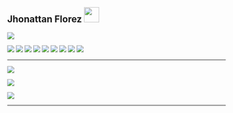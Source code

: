 ## Jhonattan Florez <img src="https://media.giphy.com/media/dxn6fRlTIShoeBr69N/giphy.gif" width="35">

[![](https://img.shields.io/badge/Gmail-jdflorez038@misena.edu.co-red)](https://mail.google.com/mail/u/0/?tab=km#inbox)

![](https://img.shields.io/badge/Terminal-000000.svg?style=for-the-badge&logo=powershell&logoColor=000000&labelColor=ffffff)
![](https://img.shields.io/badge/Mysql-f29111.svg?style=for-the-badge&logo=mysql&logoColor=ff5003&labelColor=ffffff)
![](https://img.shields.io/badge/PHP-6566ba.svg?style=for-the-badge&logo=php&logoColor=6566ba&labelColor=ffffff)
![](https://img.shields.io/badge/JS-b57c00.svg?style=for-the-badge&logo=javascript&logoColor=b57c00&labelColor=ffffff)
![](https://img.shields.io/badge/python-646464.svg?style=for-the-badge&logo=python&logoColor=0768a8&labelColor=ffffff)
![](https://img.shields.io/badge/CSS3-264de4.svg?style=for-the-badge&logo=Css3&logoColor=0768a8&labelColor=ffffff)
![](https://img.shields.io/badge/HTML-ff5003.svg?style=for-the-badge&logo=HTML5&logoColor=ff5003&labelColor=ffffff)
![](https://img.shields.io/badge/github-black.svg?style=for-the-badge&logo=github&logoColor=black&labelColor=ffffff)
![](https://img.shields.io/badge/git-F05032.svg?style=for-the-badge&logo=git&logoColor=F05032&labelColor=ffffff)

<hr>

![](https://github-readme-stats.vercel.app/api/top-langs/?username=JHONATAN2022&langs_count=10&show_icons=true&line_height=20&title_color=7A7ADB&text_color=D3D3D3&bg_color=0,000000,130F40&layout=compact)

![](https://github-readme-stats.vercel.app/api?username=Jhonatan2022&show_icons=true&line_height=20&title_color=7A7ADB&text_color=D3D3D3&bg_color=0,000000,130F40)

![](https://streak-stats.demolab.com?user=Jhonatan2022&theme=highcontrast&border_radius=10&date_format=j%2Fn%5B%2FY%5D)
<hr>

